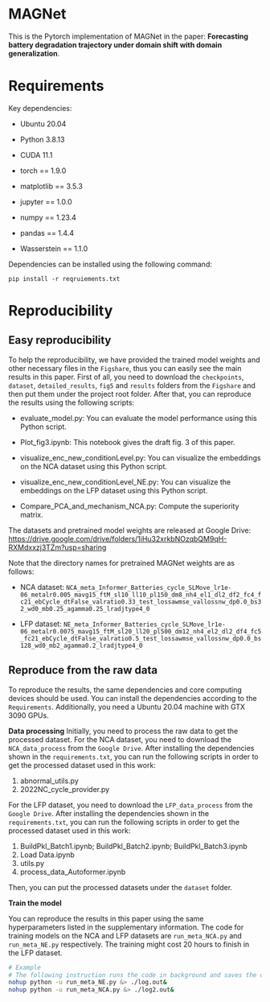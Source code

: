 # MAGNet

This is the Pytorch implementation of MAGNet in the paper: **Forecasting battery degradation trajectory under domain shift with domain generalization**.



# Requirements

Key dependencies:

- Ubuntu 20.04

- Python 3.8.13
- CUDA 11.1
- torch == 1.9.0
- matplotlib == 3.5.3
- jupyter == 1.0.0
- numpy == 1.23.4
- pandas == 1.4.4
- Wasserstein == 1.1.0

Dependencies can be installed using the following command:

```
pip install -r reqruiements.txt
```







# Reproducibility

## Easy reproducibility

To help the reproducibility, we have provided the trained model weights and other necessary files in the `Figshare`, thus you can easily see the main results in this paper. First of all, you need to download the `checkpoints`, `dataset`, `detailed_results`, `fig5` and `results`  folders from the `Figshare` and then put them under the project root folder. After that,  you can reproduce the results using the following scripts:

- evaluate_model.py: You can evaluate the model performance using this Python script.

- Plot_fig3.ipynb: This notebook gives the draft fig. 3 of this paper.

- visualize_enc_new_conditionLevel.py: You can visualize the embeddings on the NCA dataset using this Python script.

- visualize_enc_new_conditionLevel_NE.py: You can visualize the embeddings on the LFP dataset using this Python script.

- Compare_PCA_and_mechanism_NCA.py: Compute the superiority matrix.

  

The datasets and pretrained model weights are released at Google Drive: https://drive.google.com/drive/folders/1iHu32xrkbNOzqbQM9qH-RXMdxxzj3TZm?usp=sharing

Note that the directory names for pretrained MAGNet weights are as follows:

- NCA dataset: `NCA_meta_Informer_Batteries_cycle_SLMove_lr1e-06_metalr0.005_mavg15_ftM_sl10_ll10_pl150_dm8_nh4_el1_dl2_df2_fc4_fc21_ebCycle_dtFalse_valratio0.33_test_lossawmse_vallossnw_dp0.0_bs32_wd0_mb0.25_agamma0.25_lradjtype4_0`

- LFP dataset: `NE_meta_Informer_Batteries_cycle_SLMove_lr1e-06_metalr0.0075_mavg15_ftM_sl20_ll20_pl500_dm12_nh4_el2_dl2_df4_fc5_fc21_ebCycle_dtFalse_valratio0.5_test_lossawmse_vallossnw_dp0.0_bs128_wd0_mb2_agamma0.2_lradjtype4_0`

  

## Reproduce from the raw data

To reproduce the results, the same dependencies and core computing devices should be used. You can install the dependencies according to the `Requirements`. Additionally, you need a Ubuntu 20.04 machine with GTX 3090 GPUs. 

**Data processing**
Initially, you need to process the raw data to get the processed dataset. For the NCA dataset, you need to download the `NCA_data_process` from the `Google Drive`. After installing the dependencies shown in the `requirements.txt`, you can run the following scripts in order to get the processed dataset used in this work:

1. abnormal_utils.py
2. 2022NC_cycle_provider.py

For the LFP dataset, you need to download the `LFP_data_process` from the `Google Drive`.  After installing the dependencies shown in the `requirements.txt`,  you can run the following scripts in order to get the processed dataset used in this work:

1. BuildPkl_Batch1.ipynb; BuildPkl_Batch2.ipynb; BuildPkl_Batch3.ipynb
2. Load Data.ipynb
3. utils.py
4. process_data_Autoformer.ipynb

Then, you can put the processed datasets under the `dataset` folder.

**Train the model**

You can reproduce the results in this paper using the same hyperparameters listed in the supplementary information. The code for training models on the NCA and LFP datasets are `run_meta_NCA.py` and `run_meta_NE.py` respectively. The training might cost 20 hours to finish in the LFP dataset.

```bash
# Example
# The following instruction runs the code in background and saves the ouput in the log.out file.
nohup python -u run_meta_NE.py &> ./log.out&
nohup python -u run_meta_NCA.py &> ./log2.out&
```